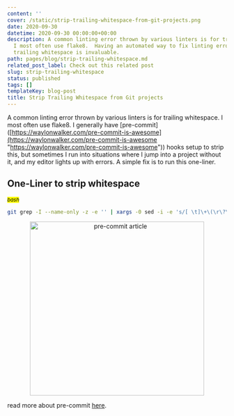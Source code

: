 ```yaml
---
content: ''
cover: /static/strip-trailing-whitespace-from-git-projects.png
date: 2020-09-30
datetime: 2020-09-30 00:00:00+00:00
description: A common linting error thrown by various linters is for trailing whitespace.
  I most often use flake8.  Having an automated way to fix linting errors such as
  trailing whitespace is invaluable.
path: pages/blog/strip-trailing-whitespace.md
related_post_label: Check out this related post
slug: strip-trailing-whitespace
status: published
tags: []
templateKey: blog-post
title: Strip Trailing Whitespace from Git projects
---
```


A common linting error thrown by various linters is for trailing whitespace.  I most often use flake8.  I generally have \[pre-commit\]([https://waylonwalker.com/pre-commit-is-awesome](https://waylonwalker.com/pre-commit-is-awesome "https://waylonwalker.com/pre-commit-is-awesome")) hooks setup to strip this, but sometimes I run into situations where I jump into a project without it, and my editor lights up with errors.  A simple fix is to run this one-liner.

## One-Liner to strip whitespace

_<small><mark>bash</mark></small>_
``` bash
git grep -I --name-only -z -e '' | xargs -0 sed -i -e 's/[ \t]\+\(\r\?\)$/\1/'
```



<p style='text-align: center' align='center'>
<a href='https://waylonwalker.com/pre-commit-is-awesome'>
  <img
    style='width:400px; max-width:80%; margin: auto;'
    width='400'
    src="https://waylonwalker.com/pre-commit-is-awesome.png"
    alt="pre-commit article"
  />
  </a>
</p>

read more about pre-commit [here](https://waylonwalker.com/pre-commit-is-awesome).
